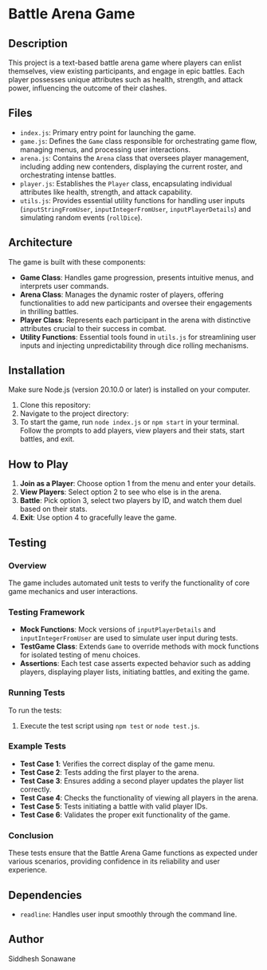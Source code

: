 # Battle Arena Game

## Description

This project is a text-based battle arena game where players can enlist themselves, view existing participants, and engage in epic battles. Each player possesses unique attributes such as health, strength, and attack power, influencing the outcome of their clashes.

## Files

- `index.js`: Primary entry point for launching the game.
- `game.js`: Defines the `Game` class responsible for orchestrating game flow, managing menus, and processing user interactions.
- `arena.js`: Contains the `Arena` class that oversees player management, including adding new contenders, displaying the current roster, and orchestrating intense battles.
- `player.js`: Establishes the `Player` class, encapsulating individual attributes like health, strength, and attack capability.
- `utils.js`: Provides essential utility functions for handling user inputs (`inputStringFromUser`, `inputIntegerFromUser`, `inputPlayerDetails`) and simulating random events (`rollDice`).

## Architecture

The game is built with these components:

- **Game Class**: Handles game progression, presents intuitive menus, and interprets user commands.
- **Arena Class**: Manages the dynamic roster of players, offering functionalities to add new participants and oversee their engagements in thrilling battles.
- **Player Class**: Represents each participant in the arena with distinctive attributes crucial to their success in combat.
- **Utility Functions**: Essential tools found in `utils.js` for streamlining user inputs and injecting unpredictability through dice rolling mechanisms.

## Installation

Make sure Node.js (version 20.10.0 or later) is installed on your computer.

1. Clone this repository:
2. Navigate to the project directory:
3. To start the game, run `node index.js` or `npm start` in your terminal. Follow the prompts to add players, view players and their stats, start battles, and exit.

## How to Play

1. **Join as a Player**: Choose option 1 from the menu and enter your details.
2. **View Players**: Select option 2 to see who else is in the arena.
3. **Battle**: Pick option 3, select two players by ID, and watch them duel based on their stats.
4. **Exit**: Use option 4 to gracefully leave the game.

## Testing

### Overview

The game includes automated unit tests to verify the functionality of core game mechanics and user interactions.

### Testing Framework

- **Mock Functions**: Mock versions of `inputPlayerDetails` and `inputIntegerFromUser` are used to simulate user input during tests.
- **TestGame Class**: Extends `Game` to override methods with mock functions for isolated testing of menu choices.
- **Assertions**: Each test case asserts expected behavior such as adding players, displaying player lists, initiating battles, and exiting the game.

### Running Tests

To run the tests:

1. Execute the test script using `npm test` or `node test.js`.

### Example Tests

- **Test Case 1**: Verifies the correct display of the game menu.
- **Test Case 2**: Tests adding the first player to the arena.
- **Test Case 3**: Ensures adding a second player updates the player list correctly.
- **Test Case 4**: Checks the functionality of viewing all players in the arena.
- **Test Case 5**: Tests initiating a battle with valid player IDs.
- **Test Case 6**: Validates the proper exit functionality of the game.

### Conclusion

These tests ensure that the Battle Arena Game functions as expected under various scenarios, providing confidence in its reliability and user experience.

## Dependencies

- `readline`: Handles user input smoothly through the command line.

## Author

Siddhesh Sonawane
